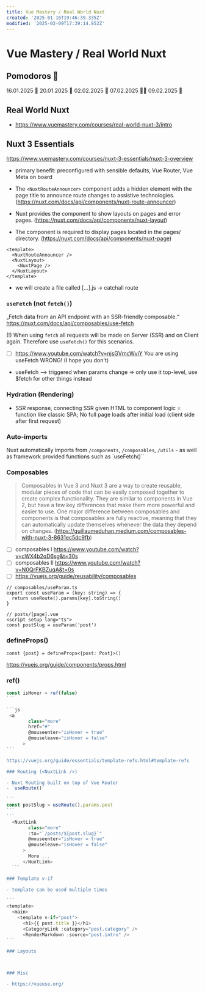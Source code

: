```yaml
---
title: Vue Mastery / Real World Nuxt
created: '2025-01-16T19:46:39.335Z'
modified: '2025-02-09T17:39:14.852Z'
---
```


# Vue Mastery / Real World Nuxt

## Pomodoros 🍅

16.01.2025 🍅
20.01.2025 🍅
02.02.2025 🍅
07.02.2025 🍅🍅 
09.02.2025 🍅 

## Real World Nuxt 

- https://www.vuemastery.com/courses/real-world-nuxt-3/intro



## Nuxt 3 Essentials

https://www.vuemastery.com/courses/nuxt-3-essentials/nuxt-3-overview

- primary benefit: preconfigured with sensible defaults, Vue Router, Vue Meta on board

- The `<NuxtRouteAnnouncer>` component adds a hidden element with the page title to announce route changes to assistive technologies. (https://nuxt.com/docs/api/components/nuxt-route-announcer)
- Nuxt provides the <NuxtLayout> component to show layouts on pages and error pages. (https://nuxt.com/docs/api/components/nuxt-layout)
- The <NuxtPage> component is required to display pages located in the pages/ directory. (https://nuxt.com/docs/api/components/nuxt-page)

```
<template>
  <NuxtRouteAnnouncer />
  <NuxtLayout>
    <NuxtPage />
  </NuxtLayout>
</template>
```

- we will create a file called [...].js -> catchall route

### `useFetch` (not `fetch()`)

„Fetch data from an API endpoint with an SSR-friendly composable.“
https://nuxt.com/docs/api/composables/use-fetch

(!) When using `fetch` all requests will be made on Server (SSR) and on Client again. Therefore use `useFetch()` for this scenarios.

- [ ] https://www.youtube.com/watch?v=njsGVmcWviY You are using useFetch WRONG! (I hope you don't)
- useFetch --> triggered when params change => only use it top-level, use $fetch for other things instead

 
### Hydration (Rendering)

- SSR response, connecting SSR given HTML to component logic = function like classic SPA; No full page loads after initial load (client side after first request)

### Auto-imports

Nuxt automatically imports from `/components`, `/composables`, `/utils` - as well as framework provided functions such as `useFetch()``

### Composables 

> Composables in Vue 3 and Nuxt 3 are a way to create reusable, modular pieces of code that can be easily composed together to create complex functionality. They are similar to components in Vue 2, but have a few key differences that make them more powerful and easier to use. One major difference between composables and components is that composables are fully reactive, meaning that they can automatically update themselves whenever the data they depend on changes. (https://guillaumeduhan.medium.com/composables-with-nuxt-3-8631ec5dc9fb)
- [ ] composables I https://www.youtube.com/watch?v=cWX4b2qD6sg&t=30s
- [ ] composables II https://www.youtube.com/watch?v=N0QrFKBZuqA&t=0s
- [ ] https://vuejs.org/guide/reusability/composables

```
// composables/useParam.ts
export const useParam = (key: string) => {
  return useRoute().params[key].toString()
}
```

```
// posts/[page].vue
<script setup lang="ts">
const postSlug = useParam('post')
```

### defineProps()

```
const {post} = defineProps<{post: Post}>()
```

https://vuejs.org/guide/components/props.html

### ref()

````js
const isHover = ref(false)
```

```js
 <a
        class="more"
        href="#"
        @mouseenter="isHover = true"
        @mouseleave="isHover = false"
      >
```

https://vuejs.org/guide/essentials/template-refs.html#template-refs

### Routing (<NuxtLink />)

- Nuxt Routing built on top of Vue Router
- `useRoute()`

```
const postSlug = useRoute().params.post
```
```
  <NuxtLink
        class="more"
        :to="`/posts/${post.slug}`"
        @mouseenter="isHover = true"
        @mouseleave="isHover = false"
      >
        More ...
      </NuxtLink>
  ```

### Template v-if

- template can be used multiple times

```
<template>
  <main>
    <template v-if="post">
      <h1>{{ post.title }}</h1>
      <CategoryLink :category="post.category" />
      <RenderMarkdown :source="post.intro" />
```

### Layouts



### Misc

- https://vueuse.org/


